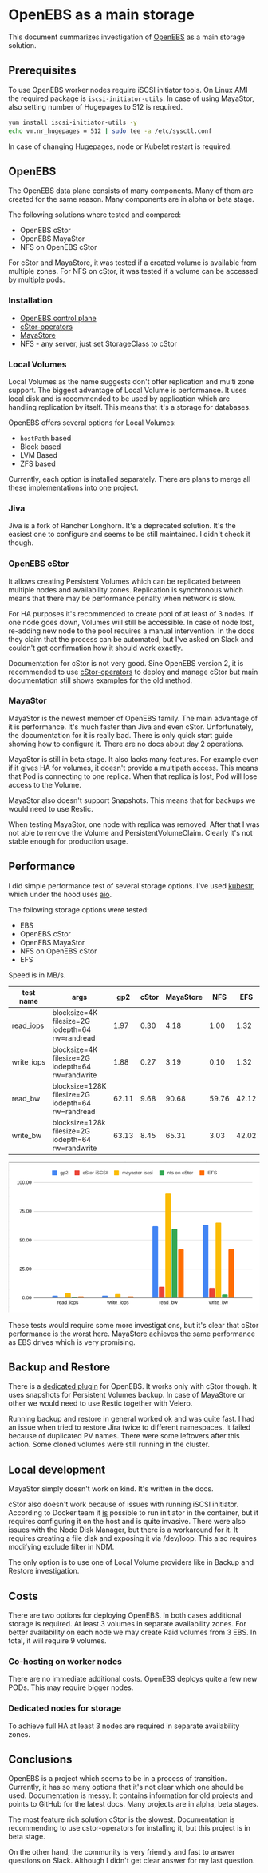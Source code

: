 # OpenEBS as a main storage

This document summarizes investigation of [OpenEBS](https://openebs.io/) as a main storage solution.

## Prerequisites

To use OpenEBS worker nodes require iSCSI initiator tools. On Linux AMI the required package is `iscsi-initiator-utils`.
In case of using MayaStor, also setting number of Hugepages to 512 is required.

```bash
yum install iscsi-initiator-utils -y
echo vm.nr_hugepages = 512 | sudo tee -a /etc/sysctl.conf
```

In case of changing Hugepages, node or Kubelet restart is required.

## OpenEBS

The OpenEBS data plane consists of many components. Many of them are created for the same reason.
Many components are in alpha or beta stage.

The following solutions where tested and compared:

* OpenEBS cStor
* OpenEBS MayaStor
* NFS on OpenEBS cStor

For cStor and MayaStore, it was tested if a created volume is available from multiple zones.
For NFS on cStor, it was tested if a volume can be accessed by multiple pods.

### Installation

* [OpenEBS control plane](https://docs.openebs.io/docs/next/installation.html)
* [cStor-operators](https://github.com/openebs/cstor-operators/blob/master/docs/quick.md)
* [MayaStore](https://mayastor.gitbook.io/introduction/quickstart/deploy-mayastor)
* NFS - any server, just set StorageClass to cStor

### Local Volumes

Local Volumes as the name suggests don't offer replication and multi zone support. The biggest advantage of Local Volume is performance.
It uses local disk and is recommended to be used by application which are handling replication by itself. This means that it's a storage for databases.

OpenEBS offers several options for Local Volumes:

* `hostPath` based
* Block based
* LVM Based
* ZFS based

Currently, each option is installed separately. There are plans to merge all these implementations into one project.

### Jiva

Jiva is a fork of Rancher Longhorn. It's a deprecated solution. It's the easiest one to configure and seems to be still maintained. I didn't check it though.

### OpenEBS cStor

It allows creating Persistent Volumes which can be replicated between multiple nodes and availability zones.
Replication is synchronous which means that there may be performance penalty when network is slow.

For HA purposes it's recommended to create pool of at least of 3 nodes. If one node goes down, Volumes will still be accessible. 
In case of node lost, re-adding new node to the pool requires a manual intervention. In the docs they claim that the process can be automated, but I've asked on Slack and couldn't get confirmation how it should work exactly.

Documentation for cStor is not very good. Sine OpenEBS version 2, it is recommended to use [cStor-operators](https://github.com/openebs/cstor-operators) to deploy and manage cStor but main documentation still shows examples for the old method.

### MayaStor

MayaStor is the newest member of OpenEBS family. The main advantage of it is performance. It's much faster than Jiva and even cStor. 
Unfortunately, the documentation for it is really bad. There is only quick start guide showing how to configure it. There are no docs about day 2 operations.

MayaStor is still in beta stage. It also lacks many features. For example even if it gives HA for volumes, it doesn't provide a multipath access.
This means that Pod is connecting to one replica. When that replica is lost, Pod will lose access to the Volume. 

MayaStor also doesn't support Snapshots. This means that for backups we would need to use Restic.

When testing MayaStor, one node with replica was removed. After that I was not able to remove the Volume and PersistentVolumeClaim. Clearly it's not stable enough for production usage.

## Performance

I did simple performance test of several storage options. I've used [kubestr](https://github.com/kastenhq/kubestr), which under the hood uses [aio](https://github.com/axboe/fio/).

The following storage options were tested:

* EBS
* OpenEBS cStor
* OpenEBS MayaStor
* NFS on OpenEBS cStor
* EFS

Speed is in MB/s.

| test name   | args                                               | gp2   | cStor | MayaStore | NFS   | EFS   |
| ----------- | -------------------------------------------------- | ----- | ----- | --------- | ----- | ----- |
| read_iops   | blocksize=4K filesize=2G iodepth=64 rw=randread    | 1.97  | 0.30  | 4.18      | 1.00  | 1.32  |
| write_iops  | blocksize=4K filesize=2G iodepth=64 rw=randwrite   | 1.88  | 0.27  | 3.19      | 0.10  | 1.32  |
| read_bw     | blocksize=128K filesize=2G iodepth=64 rw=randread  | 62.11 | 9.68  | 90.68     | 59.76 | 42.12 |
| write_bw    | blocksize=128k filesize=2G iodepth=64 rw=randwrite | 63.13 | 8.45  | 65.31     | 3.03  | 42.02 |

![Performance graph](./assets/cs-perf.png)

These tests would require some more investigations, but it's clear that cStor performance is the worst here. MayaStore achieves the same performance as EBS drives which is very promising.

## Backup and Restore

There is a [dedicated plugin](https://github.com/openebs/velero-plugin) for OpenEBS. It works only with cStor though. It uses snapshots for Persistent Volumes backup. In case of MayaStore or other we would need to use Restic together with Velero.

Running backup and restore in general worked ok and was quite fast. I had an issue when tried to restore Jira twice to different namespaces. It failed because of duplicated PV names. There were some leftovers after this action. Some cloned volumes were still running in the cluster.

## Local development

MayaStor simply doesn't work on kind. It's written in the docs.

cStor also doesn't work because of issues with running iSCSI initiator.  According to Docker team it [is](https://www.docker.com/blog/road-to-containing-iscsi/) possible to run initiator in the container, but it requires configuring it on the host and is quite invasive. There were also issues with the Node Disk Manager, but there is a workaround for it. It requires creating a file disk and exposing it via /dev/loop. This also requires modifying exclude filter in NDM.

The only option is to use one of Local Volume providers like in Backup and Restore investigation.

## Costs

There are two options for deploying OpenEBS. In both cases additional storage is required. At least 3 volumes in separate availability zones.
For better availability on each node we may create Raid volumes from 3 EBS. In total, it will require 9 volumes.

### Co-hosting on worker nodes

There are no immediate additional costs. OpenEBS deploys quite a few new PODs. This may require bigger nodes.

### Dedicated nodes for storage

To achieve full HA at least 3 nodes are required in separate availability zones.

## Conclusions

OpenEBS is a project which seems to be in a process of transition. Currently, it has so many options that it's not clear which one should be used.
Documentation is messy. It contains information for old projects and points to GitHub for the latest docs. 
Many projects are in alpha, beta stages.

The most feature rich solution cStor is the slowest. Documentation is recommending to use cstor-operators for installing it, but this project is in beta stage.

On the other hand, the community is very friendly and fast to answer questions on Slack. Although I didn't get clear answer for my last question.
